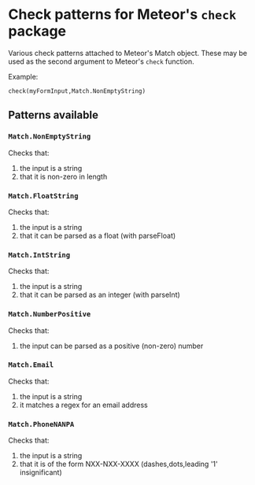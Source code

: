 Check patterns for Meteor's `check` package
============

Various check patterns attached to Meteor's Match object.  These may be used as the second argument to Meteor's `check` function.

Example:

`check(myFormInput,Match.NonEmptyString)`

## Patterns available

### `Match.NonEmptyString`

Checks that:
   1. the input is a string
   2. that it is non-zero in length

### `Match.FloatString`

Checks that:
   1. the input is a string
   2. that it can be parsed as a float (with parseFloat)

### `Match.IntString`

Checks that:
   1. the input is a string
   2. that it can be parsed as an integer (with parseInt)

### `Match.NumberPositive`

Checks that:
   1. the input can be parsed as a positive (non-zero) number

### `Match.Email`

Checks that:
   1. the input is a string
   2. it matches a regex for an email address

### `Match.PhoneNANPA`

Checks that:
   1. the input is a string
   2. that it is of the form NXX-NXX-XXXX (dashes,dots,leading '1' insignificant)

